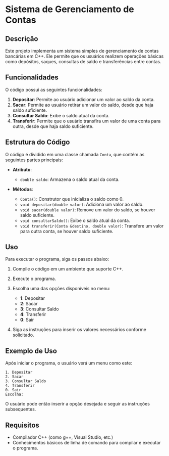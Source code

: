 # Sistema de Gerenciamento de Contas

## Descrição

Este projeto implementa um sistema simples de gerenciamento de contas bancárias em C++. Ele permite que os usuários realizem operações básicas como depósitos, saques, consultas de saldo e transferências entre contas.

## Funcionalidades

O código possui as seguintes funcionalidades:

1. **Depositar**: Permite ao usuário adicionar um valor ao saldo da conta.
2. **Sacar**: Permite ao usuário retirar um valor do saldo, desde que haja saldo suficiente.
3. **Consultar Saldo**: Exibe o saldo atual da conta.
4. **Transferir**: Permite que o usuário transfira um valor de uma conta para outra, desde que haja saldo suficiente.

## Estrutura do Código

O código é dividido em uma classe chamada `Conta`, que contém as seguintes partes principais:

- **Atributo**:
  - `double saldo`: Armazena o saldo atual da conta.

- **Métodos**:
  - `Conta()`: Construtor que inicializa o saldo como 0.
  - `void depositar(double valor)`: Adiciona um valor ao saldo.
  - `void sacar(double valor)`: Remove um valor do saldo, se houver saldo suficiente.
  - `void consultarSaldo()`: Exibe o saldo atual da conta.
  - `void transferir(Conta &destino, double valor)`: Transfere um valor para outra conta, se houver saldo suficiente.

## Uso

Para executar o programa, siga os passos abaixo:

1. Compile o código em um ambiente que suporte C++.
2. Execute o programa.
3. Escolha uma das opções disponíveis no menu:
   - **1**: Depositar
   - **2**: Sacar
   - **3**: Consultar Saldo
   - **4**: Transferir
   - **0**: Sair

4. Siga as instruções para inserir os valores necessários conforme solicitado.

## Exemplo de Uso

Após iniciar o programa, o usuário verá um menu como este:

```
1. Depositar
2. Sacar
3. Consultar Saldo
4. Transferir
0. Sair
Escolha: 
```

O usuário pode então inserir a opção desejada e seguir as instruções subsequentes.

## Requisitos

- Compilador C++ (como g++, Visual Studio, etc.)
- Conhecimentos básicos de linha de comando para compilar e executar o programa.

